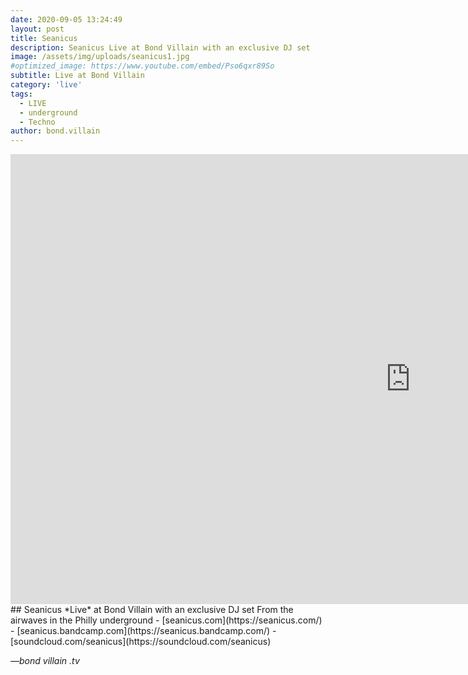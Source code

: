 ```yaml
---
date: 2020-09-05 13:24:49
layout: post
title: Seanicus
description: Seanicus Live at Bond Villain with an exclusive DJ set
image: /assets/img/uploads/seanicus1.jpg
#optimized_image: https://www.youtube.com/embed/Pso6qxr89So
subtitle: Live at Bond Villain
category: 'live'
tags:
  - LIVE
  - underground
  - Techno
author: bond.villain
---
```

<iframe width="1280" height="720" src="https://www.youtube.com/embed/Pso6qxr89So" frameborder="0" allow="accelerometer; autoplay; clipboard-write; encrypted-media; gyroscope; picture-in-picture" allowfullscreen></iframe>
## Seanicus *Live* at Bond Villain with an exclusive DJ set
From the airwaves in the Philly underground
- [seanicus.com](https://seanicus.com/)
- [seanicus.bandcamp.com](https://seanicus.bandcamp.com/)
- [soundcloud.com/seanicus](https://soundcloud.com/seanicus)

<cite>&mdash;bond villain .tv</cite>
